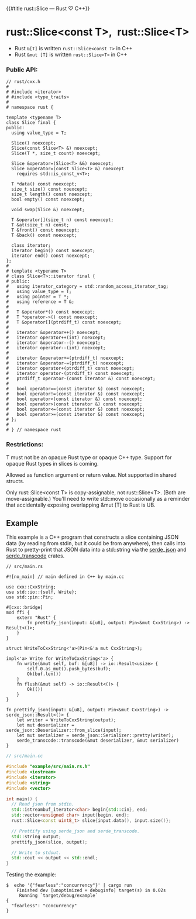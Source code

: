 {{#title rust::Slice<T> — Rust ♡ C++}}
# rust::Slice\<const T\>,&ensp;rust::Slice\<T\>

- Rust `&[T]` is written `rust::Slice<const T>` in C++
- Rust `&mut [T]` is written `rust::Slice<T>` in C++

### Public API:

```cpp,hidelines
// rust/cxx.h
#
# #include <iterator>
# #include <type_traits>
#
# namespace rust {

template <typename T>
class Slice final {
public:
  using value_type = T;

  Slice() noexcept;
  Slice(const Slice<T> &) noexcept;
  Slice(T *, size_t count) noexcept;

  Slice &operator=(Slice<T> &&) noexcept;
  Slice &operator=(const Slice<T> &) noexcept
    requires std::is_const_v<T>;

  T *data() const noexcept;
  size_t size() const noexcept;
  size_t length() const noexcept;
  bool empty() const noexcept;

  void swap(Slice &) noexcept;

  T &operator[](size_t n) const noexcept;
  T &at(size_t n) const;
  T &front() const noexcept;
  T &back() const noexcept;

  class iterator;
  iterator begin() const noexcept;
  iterator end() const noexcept;
};
#
# template <typename T>
# class Slice<T>::iterator final {
# public:
#   using iterator_category = std::random_access_iterator_tag;
#   using value_type = T;
#   using pointer = T *;
#   using reference = T &;
#
#   T &operator*() const noexcept;
#   T *operator->() const noexcept;
#   T &operator[](ptrdiff_t) const noexcept;
#
#   iterator &operator++() noexcept;
#   iterator operator++(int) noexcept;
#   iterator &operator--() noexcept;
#   iterator operator--(int) noexcept;
#
#   iterator &operator+=(ptrdiff_t) noexcept;
#   iterator &operator-=(ptrdiff_t) noexcept;
#   iterator operator+(ptrdiff_t) const noexcept;
#   iterator operator-(ptrdiff_t) const noexcept;
#   ptrdiff_t operator-(const iterator &) const noexcept;
#
#   bool operator==(const iterator &) const noexcept;
#   bool operator!=(const iterator &) const noexcept;
#   bool operator<(const iterator &) const noexcept;
#   bool operator>(const iterator &) const noexcept;
#   bool operator<=(const iterator &) const noexcept;
#   bool operator>=(const iterator &) const noexcept;
# };
#
# } // namespace rust
```

### Restrictions:

T must not be an opaque Rust type or opaque C++ type. Support for opaque Rust
types in slices is coming.

Allowed as function argument or return value. Not supported in shared structs.

Only rust::Slice\<const T\> is copy-assignable, not rust::Slice\<T\>. (Both are
move-assignable.) You'll need to write std::move occasionally as a reminder that
accidentally exposing overlapping &amp;mut \[T\] to Rust is UB.

## Example

This example is a C++ program that constructs a slice containing JSON data (by
reading from stdin, but it could be from anywhere), then calls into Rust to
pretty-print that JSON data into a std::string via the [serde_json] and
[serde_transcode] crates.

[serde_json]: https://github.com/serde-rs/json
[serde_transcode]: https://github.com/sfackler/serde-transcode

```rust,noplayground
// src/main.rs

#![no_main] // main defined in C++ by main.cc

use cxx::CxxString;
use std::io::{self, Write};
use std::pin::Pin;

#[cxx::bridge]
mod ffi {
    extern "Rust" {
        fn prettify_json(input: &[u8], output: Pin<&mut CxxString>) -> Result<()>;
    }
}

struct WriteToCxxString<'a>(Pin<&'a mut CxxString>);

impl<'a> Write for WriteToCxxString<'a> {
    fn write(&mut self, buf: &[u8]) -> io::Result<usize> {
        self.0.as_mut().push_bytes(buf);
        Ok(buf.len())
    }
    fn flush(&mut self) -> io::Result<()> {
        Ok(())
    }
}

fn prettify_json(input: &[u8], output: Pin<&mut CxxString>) -> serde_json::Result<()> {
    let writer = WriteToCxxString(output);
    let mut deserializer = serde_json::Deserializer::from_slice(input);
    let mut serializer = serde_json::Serializer::pretty(writer);
    serde_transcode::transcode(&mut deserializer, &mut serializer)
}
```

```cpp
// src/main.cc

#include "example/src/main.rs.h"
#include <iostream>
#include <iterator>
#include <string>
#include <vector>

int main() {
  // Read json from stdin.
  std::istreambuf_iterator<char> begin{std::cin}, end;
  std::vector<unsigned char> input{begin, end};
  rust::Slice<const uint8_t> slice{input.data(), input.size()};

  // Prettify using serde_json and serde_transcode.
  std::string output;
  prettify_json(slice, output);

  // Write to stdout.
  std::cout << output << std::endl;
}
```

Testing the example:

```console
$  echo '{"fearless":"concurrency"}' | cargo run
    Finished dev [unoptimized + debuginfo] target(s) in 0.02s
     Running `target/debug/example`
{
  "fearless": "concurrency"
}
```
